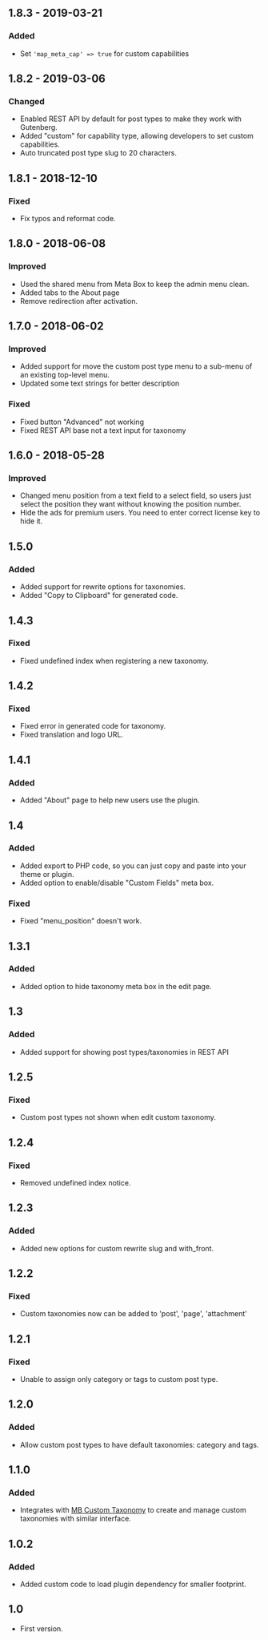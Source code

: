 ## 1.8.3 - 2019-03-21
### Added
- Set `'map_meta_cap' => true` for custom capabilities

## 1.8.2 - 2019-03-06
### Changed
- Enabled REST API by default for post types to make they work with Gutenberg.
- Added "custom" for capability type, allowing developers to set custom capabilities.
- Auto truncated post type slug to 20 characters.

## 1.8.1 - 2018-12-10
### Fixed
- Fix typos and reformat code.

## 1.8.0 - 2018-06-08
### Improved
- Used the shared menu from Meta Box to keep the admin menu clean.
- Added tabs to the About page
- Remove redirection after activation.

## 1.7.0 - 2018-06-02
### Improved
- Added support for move the custom post type menu to a sub-menu of an existing top-level menu.
- Updated some text strings for better description
### Fixed
- Fixed button "Advanced" not working
- Fixed REST API base not a text input for taxonomy

## 1.6.0 - 2018-05-28
### Improved
- Changed menu position from a text field to a select field, so users just select the position they want without knowing the position number.
- Hide the ads for premium users. You need to enter correct license key to hide it.

## 1.5.0
### Added
- Added support for rewrite options for taxonomies.
- Added "Copy to Clipboard" for generated code.

## 1.4.3
### Fixed
- Fixed undefined index when registering a new taxonomy.

## 1.4.2
### Fixed
- Fixed error in generated code for taxonomy.
- Fixed translation and logo URL.

## 1.4.1
### Added
- Added "About" page to help new users use the plugin.

## 1.4
### Added
- Added export to PHP code, so you can just copy and paste into your theme or plugin.
- Added option to enable/disable "Custom Fields" meta box.

### Fixed
- Fixed "menu_position" doesn't work.

## 1.3.1
### Added
- Added option to hide taxonomy meta box in the edit page.

## 1.3
### Added
- Added support for showing post types/taxonomies in REST API

## 1.2.5
### Fixed
- Custom post types not shown when edit custom taxonomy.

## 1.2.4
### Fixed
- Removed undefined index notice.

## 1.2.3
### Added
- Added new options for custom rewrite slug and with_front.

## 1.2.2
### Fixed
- Custom taxonomies now can be added to 'post', 'page', 'attachment'

## 1.2.1
### Fixed
- Unable to assign only category or tags to custom post type.

## 1.2.0
### Added
- Allow custom post types to have default taxonomies: category and tags.

## 1.1.0
### Added
- Integrates with [MB Custom Taxonomy](https://wordpress.org/plugins/mb-custom-taxonomy/) to create and manage custom taxonomies with similar interface.

## 1.0.2
### Added
- Added custom code to load plugin dependency for smaller footprint.

## 1.0
- First version.
